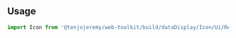 ## Usage

```js
import Icon from '@tenjojeremy/web-toolkit/build/dataDisplay/Icon/Ui/React/icon.readme.md'
```

